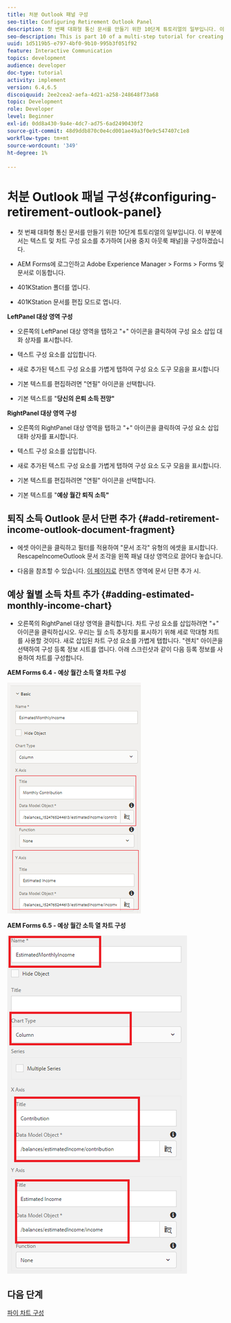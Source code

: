 ```yaml
---
title: 처분 Outlook 패널 구성
seo-title: Configuring Retirement Outlook Panel
description: 첫 번째 대화형 통신 문서를 만들기 위한 10단계 튜토리얼의 일부입니다. 이 부분에서는 텍스트 및 차트 구성 요소를 추가하여 [사용 중지 아웃룩 패널]을 구성하겠습니다.
seo-description: This is part 10 of a multi-step tutorial for creating your first interactive communications document. In this part, we will configure Retirement Outlook Panel by adding text and chart components.
uuid: 1d5119b5-e797-4bf0-9b10-995b3f051f92
feature: Interactive Communication
topics: development
audience: developer
doc-type: tutorial
activity: implement
version: 6.4,6.5
discoiquuid: 2ee2cea2-aefa-4d21-a258-248648f73a68
topic: Development
role: Developer
level: Beginner
exl-id: 0dd8a430-9a4e-4dc7-ad75-6ad2490430f2
source-git-commit: 48d9ddb870c0e4cd001ae49a3f0e9c547407c1e8
workflow-type: tm+mt
source-wordcount: '349'
ht-degree: 1%

---
```


# 처분 Outlook 패널 구성{#configuring-retirement-outlook-panel}

* 첫 번째 대화형 통신 문서를 만들기 위한 10단계 튜토리얼의 일부입니다. 이 부분에서는 텍스트 및 차트 구성 요소를 추가하여 [사용 중지 아웃룩 패널]을 구성하겠습니다.

* AEM Forms에 로그인하고 Adobe Experience Manager > Forms > Forms 및 문서로 이동합니다.

* 401KStation 폴더를 엽니다.

* 401KStation 문서를 편집 모드로 엽니다.

**LeftPanel 대상 영역 구성**

* 오른쪽의 LeftPanel 대상 영역을 탭하고 &quot;+&quot; 아이콘을 클릭하여 구성 요소 삽입 대화 상자를 표시합니다.

* 텍스트 구성 요소를 삽입합니다.

* 새로 추가된 텍스트 구성 요소를 가볍게 탭하여 구성 요소 도구 모음을 표시합니다

* 기본 텍스트를 편집하려면 &quot;연필&quot; 아이콘을 선택합니다.

* 기본 텍스트를 &quot;**당신의 은퇴 소득 전망&quot;**

**RightPanel 대상 영역 구성**

* 오른쪽의 RightPanel 대상 영역을 탭하고 &quot;+&quot; 아이콘을 클릭하여 구성 요소 삽입 대화 상자를 표시합니다.

* 텍스트 구성 요소를 삽입합니다.

* 새로 추가된 텍스트 구성 요소를 가볍게 탭하여 구성 요소 도구 모음을 표시합니다.

* 기본 텍스트를 편집하려면 &quot;연필&quot; 아이콘을 선택합니다.

* 기본 텍스트를 &quot;**예상 월간 퇴직 소득&quot;**

## 퇴직 소득 Outlook 문서 단편 추가 {#add-retirement-income-outlook-document-fragment}

* 에셋 아이콘을 클릭하고 필터를 적용하여 &quot;문서 조각&quot; 유형의 에셋을 표시합니다. RescapeIncomeOutlook 문서 조각을 왼쪽 패널 대상 영역으로 끌어다 놓습니다.

* 다음을 참조할 수 있습니다. [이 페이지로](https://experienceleague.adobe.com/docs/experience-manager-learn/forms/ic-web-channel-tutorial/partseven.html) 컨텐츠 영역에 문서 단편 추가 시.

## 예상 월별 소득 차트 추가 {#adding-estimated-monthly-income-chart}

* 오른쪽의 RightPanel 대상 영역을 클릭합니다. 차트 구성 요소를 삽입하려면 &quot;+&quot; 아이콘을 클릭하십시오. 우리는 월 소득 추정치를 표시하기 위해 세로 막대형 차트를 사용할 것이다. 새로 삽입된 차트 구성 요소를 가볍게 탭합니다. &quot;렌치&quot; 아이콘을 선택하여 구성 등록 정보 시트를 엽니다. 아래 스크린샷과 같이 다음 등록 정보를 사용하여 차트를 구성합니다.

**AEM Forms 6.4 - 예상 월간 소득 열 차트 구성**

![form64](assets/estimatedmonthlyincomechart.png)

**AEM Forms 6.5 - 예상 월간 소득 열 차트 구성**

![forms65](assets/estimatedmonthlyincomechart65.PNG)

## 다음 단계

[파이 차트 구성](./parteleven.md)
